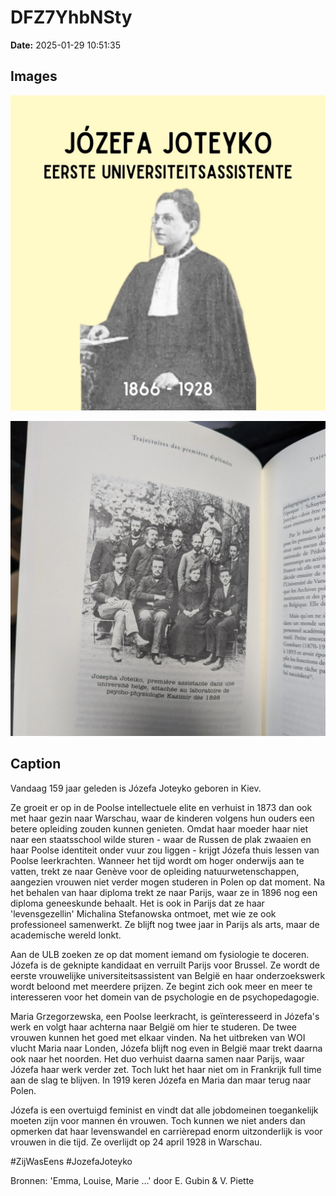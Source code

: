 # DFZ7YhbNSty

**Date:** 2025-01-29 10:51:35

## Images

![Image](../images/DFZ7YhbNSty_0.webp)

![Image](../images/DFZ7YhbNSty_1.webp)

## Caption

Vandaag 159 jaar geleden is Józefa Joteyko geboren in Kiev.

Ze groeit er op in de Poolse intellectuele elite en verhuist in 1873 dan ook met haar gezin naar Warschau, waar de kinderen volgens hun ouders een betere opleiding zouden kunnen genieten. Omdat haar moeder haar niet naar een staatsschool wilde sturen - waar de Russen de plak zwaaien en haar Poolse identiteit onder vuur zou liggen - krijgt Józefa thuis lessen van Poolse leerkrachten. Wanneer het tijd wordt om hoger onderwijs aan te vatten, trekt ze naar Genève voor de opleiding natuurwetenschappen, aangezien vrouwen niet verder mogen studeren in Polen op dat moment. Na het behalen van haar diploma trekt ze naar Parijs, waar ze in 1896 nog een diploma geneeskunde behaalt. Het is ook in Parijs dat ze haar 'levensgezellin' Michalina Stefanowska ontmoet, met wie ze ook professioneel samenwerkt. Ze blijft nog twee jaar in Parijs als arts, maar de academische wereld lonkt. 

Aan de ULB zoeken ze op dat moment iemand om fysiologie te doceren. Józefa is de geknipte kandidaat en verruilt Parijs voor Brussel. Ze wordt de eerste vrouwelijke universiteitsassistent van België en haar onderzoekswerk wordt beloond met meerdere prijzen. Ze begint zich ook meer en meer te interesseren voor het domein van de psychologie en de psychopedagogie.

Maria Grzegorzewska, een Poolse leerkracht, is geïnteresseerd in Józefa's werk en volgt haar achterna naar België om hier te studeren. De twee vrouwen kunnen het goed met elkaar vinden. Na het uitbreken van WOI vlucht Maria naar Londen, Józefa blijft nog even in België maar trekt daarna ook naar het noorden. Het duo verhuist daarna samen naar Parijs, waar Józefa haar werk verder zet. Toch lukt het haar niet om in Frankrijk full time aan de slag te blijven. In 1919 keren Józefa en Maria dan maar terug naar Polen. 

Józefa is een overtuigd feminist en vindt dat alle jobdomeinen toegankelijk moeten zijn voor mannen én vrouwen. Toch kunnen we niet anders dan opmerken dat haar levenswandel en carrièrepad enorm uitzonderlijk is voor vrouwen in die tijd. Ze overlijdt op 24 april 1928 in Warschau. 

#ZijWasEens #JozefaJoteyko

Bronnen: 'Emma, Louise, Marie ...' door E. Gubin & V. Piette


